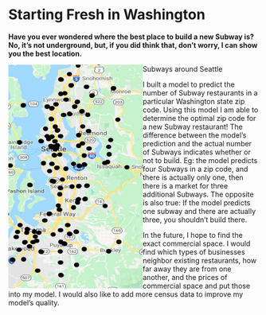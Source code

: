 # Starting Fresh in Washington

**Have you ever wondered where the best place to build a new Subway is? No, it’s not underground, but, if you did think that, don’t worry, I can show you the best location.**

Subways around Seattle
<img align="left" width="270" height="450" src="subway_readme_picture.png">
<p>I built a model to predict the number of Subway restaurants in a particular Washington state zip code. Using this model I am able to determine the optimal zip code for a new Subway restaurant! The difference between the model’s prediction and the actual number of Subways indicates whether or not to build. Eg: the model predicts four Subways in a zip code, and there is actually only one, then there is a market for three additional Subways. The opposite is also true: If the model predicts one subway and there are actually three, you shouldn’t build there.</p> <p> In the future, I hope to find the exact commercial space. I would find which types of businesses neighbor existing restaurants, how far away they are from one another, and the prices of commercial space and put those into my model. I would also like to add more census data to improve my model’s quality. </p> 
